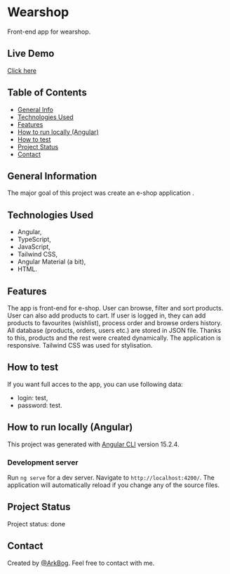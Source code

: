 # Wearshop
Front-end app for wearshop.

## Live Demo
[Click here](https://arkbog.github.io/wearshop/)

## Table of Contents
* [General Info](#general-information)
* [Technologies Used](#technologies-used)
* [Features](#features)
* [How to run locally (Angular)](#how-to-run-locally-(Angular))
* [How to test](#how-to-test)
* [Project Status](#project-status)
* [Contact](#contact)

## General Information
The major goal of this project was create an e-shop application .

## Technologies Used
- Angular,
- TypeScript,
- JavaScript,
- Tailwind CSS,
- Angular Material (a bit),
- HTML.

## Features
The app is front-end for e-shop. User can browse, filter and sort products. User can also add products to cart. If user is logged in, they can add products to favourites (wishlist), process order and browse orders history. All database (products, orders, users etc.) are stored in JSON file. Thanks to this, products and the rest were created dynamically. The application is responsive. Tailwind CSS was used for stylisation.

## How to test
If you want full acces to the app, you can use following data:
- login: test,
- password: test.

## How to run locally (Angular)

This project was generated with [Angular CLI](https://github.com/angular/angular-cli) version 15.2.4.

### Development server

Run `ng serve` for a dev server. Navigate to `http://localhost:4200/`. The application will automatically reload if you change any of the source files.

## Project Status
Project status: done

## Contact
Created by [@ArkBog](https://github.com/ArkBog). Feel free to contact with me.
